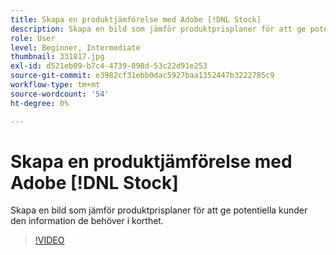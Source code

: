 ```yaml
---
title: Skapa en produktjämförelse med Adobe [!DNL Stock]
description: Skapa en bild som jämför produktprisplaner för att ge potentiella kunder den information de behöver i korthet
role: User
level: Beginner, Intermediate
thumbnail: 331817.jpg
exl-id: d521eb09-b7c4-4739-898d-53c22d91e253
source-git-commit: e3982cf31ebb0dac5927baa1352447b3222785c9
workflow-type: tm+mt
source-wordcount: '54'
ht-degree: 0%

---
```


# Skapa en produktjämförelse med Adobe [!DNL Stock]

Skapa en bild som jämför produktprisplaner för att ge potentiella kunder den information de behöver i korthet.

>[!VIDEO](https://video.tv.adobe.com/v/331817?hidetitle=true)
